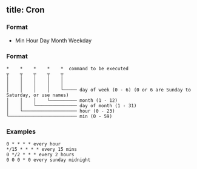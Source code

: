title: Cron
----

### Format

 * Min Hour Day Month Weekday


### Format

    *    *    *    *    *  command to be executed
    ┬    ┬    ┬    ┬    ┬
    │    │    │    │    │
    │    │    │    │    │
    │    │    │    │    └───── day of week (0 - 6) (0 or 6 are Sunday to Saturday, or use names)
    │    │    │    └────────── month (1 - 12)
    │    │    └─────────────── day of month (1 - 31)
    │    └──────────────────── hour (0 - 23)
    └───────────────────────── min (0 - 59)

### Examples

    0 * * * * every hour
    */15 * * * * every 15 mins
    0 */2 * * * every 2 hours
    0 0 0 * 0 every sunday midnight
